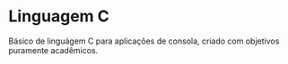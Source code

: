 # Linguagem C
 Básico de linguágem C para aplicações de consola, criado com objetivos puramente acadêmicos.
